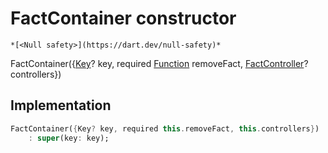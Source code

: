 


# FactContainer constructor




    *[<Null safety>](https://dart.dev/null-safety)*



FactContainer({[Key](https://api.flutter.dev/flutter/foundation/Key-class.html)? key, required [Function](https://api.flutter.dev/flutter/dart-core/Function-class.html) removeFact, [FactController](../../models_fact/FactController-class.md)? controllers})





## Implementation

```dart
FactContainer({Key? key, required this.removeFact, this.controllers})
    : super(key: key);
```







